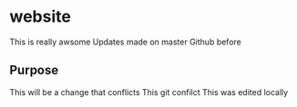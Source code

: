 # website

This is really awsome
Updates made on master Github before 

## Purpose

This will be a change that conflicts
This git confilct
This was edited locally
